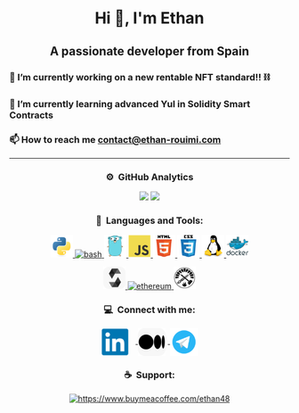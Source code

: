 <!--
**Ethanol48/Ethanol48** is a ✨ _special_ ✨ repository because its `README.md` (this file) appears on your GitHub profile.

Here are some ideas to get you started:

- 🔭 I’m currently working on ...
- 🌱 I’m currently learning ...
- 👯 I’m looking to collaborate on ...
- 🤔 I’m looking for help with ...
- 💬 Ask me about ...
- 📫 How to reach me: ...
- 😄 Pronouns: ...
- ⚡ Fun fact: ...
-->
<div style="text-align: center;">
  <h1 align="center">Hi 👋, I'm Ethan</h1>
  <h2 align="center">A passionate developer from Spain </h2>
</div>



###  🔭 I’m currently working on a new rentable NFT standard!! ⛓ 
###  🌱 I’m currently learning advanced Yul in Solidity Smart Contracts 
###  📫 How to reach me <a href="mailto:contact@ethan-rouimi.com">contact@ethan-rouimi.com</a>

---
  
<!-- 
  ![Ethan's GitHub stats](https://github-readme-stats-livid-one-80.vercel.app/api?username=ethanol48&show_icons=true&bg_color=000000&text_color=f7f7f7&border_color=000000&ring_color=f79000&icon_color=f79000&title_color=f5f5f5&text_bold=false&count_private=true&card_width=500px)

  ![Top Langs](https://github-readme-stats-livid-one-80.vercel.app/api/top-langs/?username=ethanol48&bg_color=000000&text_color=f7f7f7&border_color=000000&count_private=true&layout=compact&title_color=f5f5f5&text_bold=true&hide=jupyter%20notebook&langs_count=6&hide_title=true&card_width=450px)
   -->

<!-- <h3 align="center"> :zap: Recent Activity </h3> -->



<!--START_SECTION:activity-->


<!--END_SECTION:activity-->











  
 <h3 align="center">⚙️ &nbsp;GitHub Analytics</h3>

<p align="center">
  <img height="180em" src="https://github-readme-stats-livid-one-80.vercel.app/api?username=ethanol48&show_icons=true&bg_color=000000&text_color=f7f7f7&border_color=000000&ring_color=f79000&icon_color=f79000&title_color=f5f5f5&text_bold=false&count_private=true&card_width=500px"/>
  <img height="180em" src="https://github-readme-stats-livid-one-80.vercel.app/api/top-langs/?username=ethanol48&bg_color=000000&text_color=f7f7f7&border_color=000000&count_private=true&title_color=f5f5f5&text_bold=true&hide=jupyter%20notebook,scss,JavaScript,css&langs_count=6&hide_title=true&card_width=450px"/>
</a>
</p>


<h3 align="center">🧰 &nbsp;Languages and Tools:</h3>
<p align="center">
<a href="https://www.python.org" target="_blank" rel="noreferrer"> 
<img src="https://raw.githubusercontent.com/devicons/devicon/master/icons/python/python-original.svg" alt="python" width="40" height="40"/> </a><a href="https://www.gnu.org/software/bash/" target="_blank" rel="noreferrer">
<img src="https://external-content.duckduckgo.com/iu/?u=https%3A%2F%2Fraw.githubusercontent.com%2Fodb%2Fofficial-bash-logo%2Fmaster%2Fassets%2FLogos%2FIcons%2FPNG%2F512x512.png&f=1&nofb=1&ipt=a6efe9f555c19d83bb9c7112029a712c4bb78bf752167f4db7200c1a68e35b07&ipo=images" alt="bash" width="40" height="40"/> </a><a href="https://golang.org" target="_blank" rel="noreferrer"> 
<img src="https://raw.githubusercontent.com/devicons/devicon/master/icons/go/go-original.svg" alt="go" width="40" height="40"/> </a><a href="https://developer.mozilla.org/en-US/docs/Web/JavaScript" target="_blank" rel="noreferrer"> 
<img src="https://raw.githubusercontent.com/devicons/devicon/master/icons/javascript/javascript-original.svg" alt="javascript" width="40" height="40"/> </a><a href="https://www.w3.org/html/" target="_blank" rel="noreferrer"> 
<img src="https://raw.githubusercontent.com/devicons/devicon/master/icons/html5/html5-original-wordmark.svg" alt="html5" width="40" height="40"/> </a><a href="https://www.w3schools.com/css/" target="_blank" rel="noreferrer"> 
<img src="https://raw.githubusercontent.com/devicons/devicon/master/icons/css3/css3-original-wordmark.svg" alt="css3" width="40" height="40"/> </a><a href="https://git-scm.com/" target="_blank" rel="noreferrer"> 
<a href="https://www.linux.org/" target="_blank" rel="noreferrer"> <img src="https://raw.githubusercontent.com/devicons/devicon/master/icons/linux/linux-original.svg" alt="linux" width="40" height="40"/> </a>
<a href="https://www.docker.com/" target="_blank" rel="noreferrer"> <img src="https://raw.githubusercontent.com/devicons/devicon/master/icons/docker/docker-original-wordmark.svg" alt="docker" width="40" height="40"/> </a>

<div align="center">
<a href="https://soliditylang.org/" target="_blank" rel="noreferrer"> <img src="https://raw.githubusercontent.com/Ethanol48/ProfileResources/master/images/solidity.svg" alt="solidity" width="40" height="40"/> </a>
<a href="https://ethereum.org" target="_blank" rel="noreferrer"> <img src="https://raw.githubusercontent.com/ethereum/ethereum-org-website/dev/static/logo.svg" alt="ethereum" width="40" height="40"/> </a>
<a href="https://book.getfoundry.sh/" target="_blank" rel="noreferrer"> <img src="https://github.com/foundry-rs/foundry/blob/master/.github/logo.png" alt="foundry" width="40" height="40"/> </a>




                                                                                                                                                                                                                                                                                                                                                                                                                                                                                                                          
</a>


  
</p>



<h3 align="center">💻 &nbsp;Connect with me:</h3>
<p align="center">
<a href="https://www.linkedin.com/in/ethan-rouimi" target="blank"><img align="center" src="https://raw.githubusercontent.com/devicons/devicon/master/icons/linkedin/linkedin-original.svg" alt="https://www.linkedin.com/in/ethan-rouimi" height="50" width="50"/></a>&nbsp; &nbsp;<a href="https://ethan-rouimi.medium.com/"> <img align="center" src="https://raw.githubusercontent.com/Ethanol48/ProfileResources/master/images/medium.svg" alt="https://www.medium.com/@ethan-rouimi" height="50" width="50" /></a>&nbsp;<a href="https://t.me/EthanRouimi"> <img align="center" src="https://raw.githubusercontent.com/Ethanol48/ProfileResources/master/images/telegram.svg" alt="https://t.me/EthanRouimi" height="50" width="50" /></a>
</p>

<h3 align="center">☕️ &nbsp;Support:</h3>
<p align="center"><a href="https://www.buymeacoffee.com/ethan48"> <img align="center" src="https://cdn.buymeacoffee.com/buttons/v2/default-yellow.png" height="50" width="210" alt="https://www.buymeacoffee.com/ethan48" /></a></p><br><br>

